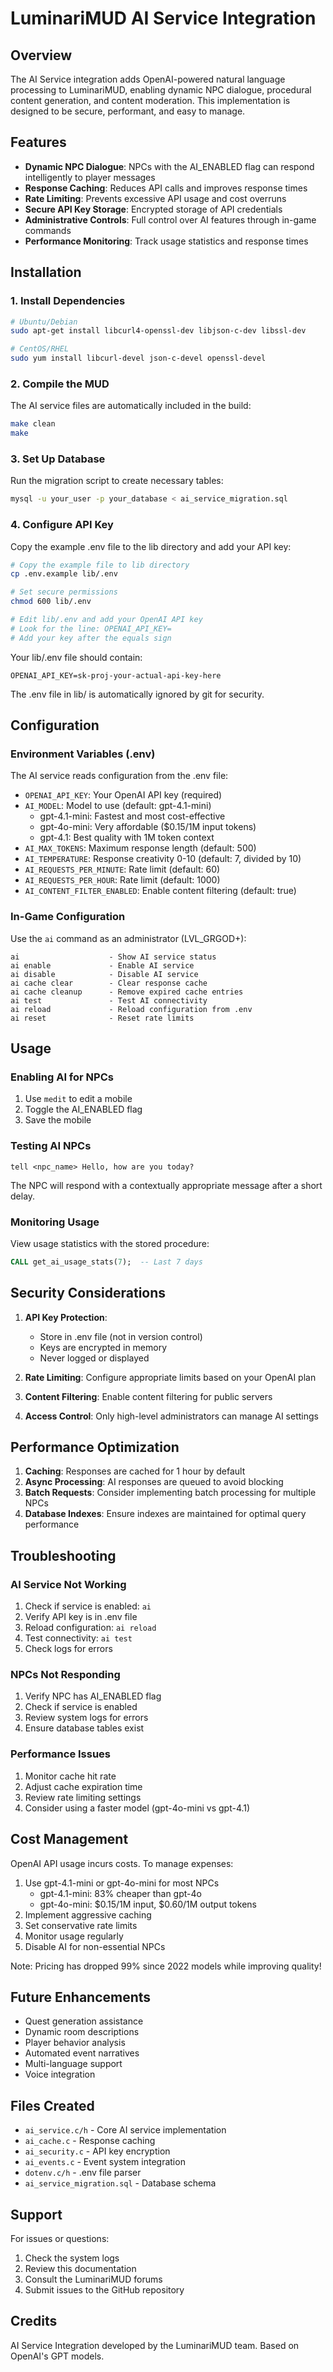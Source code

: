 # LuminariMUD AI Service Integration

## Overview

The AI Service integration adds OpenAI-powered natural language processing to LuminariMUD, enabling dynamic NPC dialogue, procedural content generation, and content moderation. This implementation is designed to be secure, performant, and easy to manage.

## Features

- **Dynamic NPC Dialogue**: NPCs with the AI_ENABLED flag can respond intelligently to player messages
- **Response Caching**: Reduces API calls and improves response times
- **Rate Limiting**: Prevents excessive API usage and cost overruns
- **Secure API Key Storage**: Encrypted storage of API credentials
- **Administrative Controls**: Full control over AI features through in-game commands
- **Performance Monitoring**: Track usage statistics and response times

## Installation

### 1. Install Dependencies

```bash
# Ubuntu/Debian
sudo apt-get install libcurl4-openssl-dev libjson-c-dev libssl-dev

# CentOS/RHEL
sudo yum install libcurl-devel json-c-devel openssl-devel
```

### 2. Compile the MUD

The AI service files are automatically included in the build:

```bash
make clean
make
```

### 3. Set Up Database

Run the migration script to create necessary tables:

```bash
mysql -u your_user -p your_database < ai_service_migration.sql
```

### 4. Configure API Key

Copy the example .env file to the lib directory and add your API key:

```bash
# Copy the example file to lib directory
cp .env.example lib/.env

# Set secure permissions
chmod 600 lib/.env

# Edit lib/.env and add your OpenAI API key
# Look for the line: OPENAI_API_KEY=
# Add your key after the equals sign
```

Your lib/.env file should contain:
```
OPENAI_API_KEY=sk-proj-your-actual-api-key-here
```

The .env file in lib/ is automatically ignored by git for security.

## Configuration

### Environment Variables (.env)

The AI service reads configuration from the .env file:

- `OPENAI_API_KEY`: Your OpenAI API key (required)
- `AI_MODEL`: Model to use (default: gpt-4.1-mini)
  - gpt-4.1-mini: Fastest and most cost-effective
  - gpt-4o-mini: Very affordable ($0.15/1M input tokens)
  - gpt-4.1: Best quality with 1M token context
- `AI_MAX_TOKENS`: Maximum response length (default: 500)
- `AI_TEMPERATURE`: Response creativity 0-10 (default: 7, divided by 10)
- `AI_REQUESTS_PER_MINUTE`: Rate limit (default: 60)
- `AI_REQUESTS_PER_HOUR`: Rate limit (default: 1000)
- `AI_CONTENT_FILTER_ENABLED`: Enable content filtering (default: true)

### In-Game Configuration

Use the `ai` command as an administrator (LVL_GRGOD+):

```
ai                    - Show AI service status
ai enable             - Enable AI service
ai disable            - Disable AI service
ai cache clear        - Clear response cache
ai cache cleanup      - Remove expired cache entries
ai test               - Test AI connectivity
ai reload             - Reload configuration from .env
ai reset              - Reset rate limits
```

## Usage

### Enabling AI for NPCs

1. Use `medit` to edit a mobile
2. Toggle the AI_ENABLED flag
3. Save the mobile

### Testing AI NPCs

```
tell <npc_name> Hello, how are you today?
```

The NPC will respond with a contextually appropriate message after a short delay.

### Monitoring Usage

View usage statistics with the stored procedure:

```sql
CALL get_ai_usage_stats(7);  -- Last 7 days
```

## Security Considerations

1. **API Key Protection**: 
   - Store in .env file (not in version control)
   - Keys are encrypted in memory
   - Never logged or displayed

2. **Rate Limiting**: Configure appropriate limits based on your OpenAI plan

3. **Content Filtering**: Enable content filtering for public servers

4. **Access Control**: Only high-level administrators can manage AI settings

## Performance Optimization

1. **Caching**: Responses are cached for 1 hour by default
2. **Async Processing**: AI responses are queued to avoid blocking
3. **Batch Requests**: Consider implementing batch processing for multiple NPCs
4. **Database Indexes**: Ensure indexes are maintained for optimal query performance

## Troubleshooting

### AI Service Not Working

1. Check if service is enabled: `ai`
2. Verify API key is in .env file
3. Reload configuration: `ai reload`
4. Test connectivity: `ai test`
5. Check logs for errors

### NPCs Not Responding

1. Verify NPC has AI_ENABLED flag
2. Check if service is enabled
3. Review system logs for errors
4. Ensure database tables exist

### Performance Issues

1. Monitor cache hit rate
2. Adjust cache expiration time
3. Review rate limiting settings
4. Consider using a faster model (gpt-4o-mini vs gpt-4.1)

## Cost Management

OpenAI API usage incurs costs. To manage expenses:

1. Use gpt-4.1-mini or gpt-4o-mini for most NPCs
   - gpt-4.1-mini: 83% cheaper than gpt-4o
   - gpt-4o-mini: $0.15/1M input, $0.60/1M output tokens
2. Implement aggressive caching
3. Set conservative rate limits
4. Monitor usage regularly
5. Disable AI for non-essential NPCs

Note: Pricing has dropped 99% since 2022 models while improving quality!

## Future Enhancements

- Quest generation assistance
- Dynamic room descriptions
- Player behavior analysis
- Automated event narratives
- Multi-language support
- Voice integration

## Files Created

- `ai_service.c/h` - Core AI service implementation
- `ai_cache.c` - Response caching
- `ai_security.c` - API key encryption
- `ai_events.c` - Event system integration
- `dotenv.c/h` - .env file parser
- `ai_service_migration.sql` - Database schema

## Support

For issues or questions:
1. Check the system logs
2. Review this documentation
3. Consult the LuminariMUD forums
4. Submit issues to the GitHub repository

## Credits

AI Service Integration developed by the LuminariMUD team.
Based on OpenAI's GPT models.